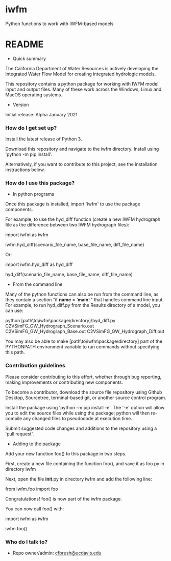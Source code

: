 # iwfm

Python functions to work with IWFM-based models

# README #

* Quick summary

The California Department of Water Resources is actively developing the Integrated Water Flow Model for creating integrated hydrologic models. 

This repository contains a python package for working with IWFM model input and output files. Many of these work across the Windows, Linux and MacOS operating systems.

* Version

Initial release: Alpha January 2021

### How do I get set up? ###

Install the latest release of Python 3.

Download this repository and navigate to the iwfm directory. Install using 'python -m pip install'. 

Alternatively, if you want to contribute to this project, see the installation instructions below.

### How do I use this package? ###

* In python programs

Once this package is installed, import 'iwfm' to use the package components.

For example, to use the hyd_diff function (create a new IWFM hydrograph file as the difference between two IWFM hydrograph files):
 
import iwfm as iwfm

iwfm.hyd_diff(scenario_file_name, base_file_name, diff_file_name)
 
Or:
 
import iwfm.hyd_diff as hyd_diff

hyd_diff(scenario_file_name, base_file_name, diff_file_name)
 
* From the command line

Many of the python functions can also be run from the command line, as they contain a section “if __name__ = ‘__main__’:" that handles command line input. For example, to run hyd_diff.py from the Results directory of a model, you can use:
 
python [path\to\iwfm\package\directory]\hyd_diff.py C2VSimFG_GW_Hydrograph_Scenario.out C2VSimFG_GW_Hydrograph_Base.out C2VSimFG_GW_Hydrograph_Diff.out
 
You may also be able to make [path\to\iwfm\package\directory] part of the PYTHONPATH environment variable to run commands without specifying this path.

### Contribution guidelines ###

Please consider contributing to this effort, whether through bug reporting, making improvements or contributing new components.

To become a contributor, download the source file repository using Github Desktop, Sourcetree, terminal-based git, or another source control program.

Install the package using 'python -m pip install -e'. The '-e' option will allow you to edit the source files while using the package; python will then re-compile any changed files to pseudocode at execution time.

Submit suggested code changes and additions to the repository using a 'pull request'.

* Adding to the package

Add your new function foo() to this package in two steps.

First, create a new file containing the function foo(), and save it as foo.py in directory iwfm

Next, open the file __init__.py in directory iwfm and add the following line:

from iwfm.foo import foo

Congratulations! foo() is now part of the iwfm package.

You can now call foo() with:

import iwfm as iwfm

iwfm.foo()

### Who do I talk to? ###

* Repo owner/admin: cfbrush@ucdavis.edu
